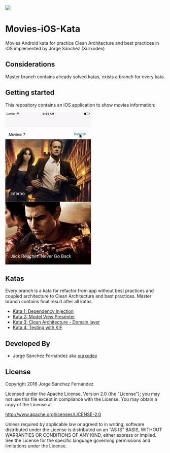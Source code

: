![](http://xurxodev.com/content/images/2017/04/xurxodev-readme.png) 
# Movies-iOS-Kata 
Movies Android kata for practice Clean Architecture and best practices in iOS implemented by Jorge Sánchez (Xurxodev)

## Considerations 

Master branch contains already solved katas, exists a branch for every kata.

## Getting started

This repository contains an iOS application to show movies information:

![](/Art/movies.gif)

## Katas

Every branch is a kata for refactor from app without best practices and coupled architecture to Clean Architecture and best practices. Master branch contains final result after all katas.

* [Kata 1: Dependency Injection](https://github.com/xurxodev/Movies-iOS-Kata/tree/kata-di-movies)
* [Kata 2: Model View Presenter](https://github.com/xurxodev/Movies-iOS-Kata/tree/kata_mvp_movies)
* [Kata 3: Clean Architecture - Domain layer](https://github.com/xurxodev/Movies-iOS-Kata/tree/kata_domain_data_movies)
* [Kata 4: Testing with KIF](https://github.com/xurxodev/Movies-iOS-Kata/tree/kata_kif_movies)

## Developed By

* Jorge Sánchez Fernández aka [xurxodev](https://twitter.com/xurxodev)

## License


Copyright 2016 Jorge Sánchez Fernández

Licensed under the Apache License, Version 2.0 (the "License");
you may not use this file except in compliance with the License.
You may obtain a copy of the License at

http://www.apache.org/licenses/LICENSE-2.0

Unless required by applicable law or agreed to in writing, software
distributed under the License is distributed on an "AS IS" BASIS,
WITHOUT WARRANTIES OR CONDITIONS OF ANY KIND, either express or implied.
See the License for the specific language governing permissions and
limitations under the License.
